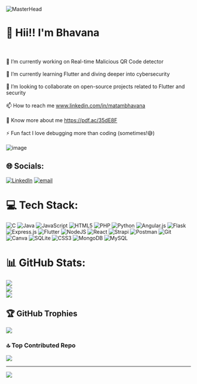 ![MasterHead](https://encrypted-tbn0.gstatic.com/images?q=tbn:ANd9GcRR8SCLGKfX08-fidwtDgT_nW5Xklj9AqxEVg&s)
# 💫 Hii!! I'm Bhavana
<br><br>    🔭 I’m currently working on Real-time Malicious QR Code detector<br><br>    🌱 I’m currently learning Flutter and diving deeper into cybersecurity<br><br>    👯 I’m looking to collaborate on open-source projects related to Flutter and security<br><br>    📫 How to reach me www.linkedin.com/in/matambhavana<br><br>    📄 Know more about me https://pdf.ac/35dE8F<br><br>    ⚡ Fun fact I love debugging more than coding (sometimes!😅)<br>
                                                                                                                                                          <br> ![image](https://media.tenor.com/w3APLkMuTX0AAAAM/computer-work.gif)

## 🌐 Socials:
[![LinkedIn](https://img.shields.io/badge/LinkedIn-%230077B5.svg?logo=linkedin&logoColor=white)](https://linkedin.com/in/matambhavana) [![email](https://img.shields.io/badge/Email-D14836?logo=gmail&logoColor=white)](mailto:bhavanamatam61@gmail.com) 

# 💻 Tech Stack:
![C](https://img.shields.io/badge/c-%2300599C.svg?style=plastic&logo=c&logoColor=white) ![Java](https://img.shields.io/badge/java-%23ED8B00.svg?style=plastic&logo=openjdk&logoColor=white) ![JavaScript](https://img.shields.io/badge/javascript-%23323330.svg?style=plastic&logo=javascript&logoColor=%23F7DF1E) ![HTML5](https://img.shields.io/badge/html5-%23E34F26.svg?style=plastic&logo=html5&logoColor=white) ![PHP](https://img.shields.io/badge/php-%23777BB4.svg?style=plastic&logo=php&logoColor=white) ![Python](https://img.shields.io/badge/python-3670A0?style=plastic&logo=python&logoColor=ffdd54) ![Angular.js](https://img.shields.io/badge/angular.js-%23E23237.svg?style=plastic&logo=angularjs&logoColor=white) ![Flask](https://img.shields.io/badge/flask-%23000.svg?style=plastic&logo=flask&logoColor=white) ![Express.js](https://img.shields.io/badge/express.js-%23404d59.svg?style=plastic&logo=express&logoColor=%2361DAFB) ![Flutter](https://img.shields.io/badge/Flutter-%2302569B.svg?style=plastic&logo=Flutter&logoColor=white) ![NodeJS](https://img.shields.io/badge/node.js-6DA55F?style=plastic&logo=node.js&logoColor=white) ![React](https://img.shields.io/badge/react-%2320232a.svg?style=plastic&logo=react&logoColor=%2361DAFB) ![Strapi](https://img.shields.io/badge/strapi-%232E7EEA.svg?style=plastic&logo=strapi&logoColor=white) ![Postman](https://img.shields.io/badge/Postman-FF6C37?style=plastic&logo=postman&logoColor=white) ![Git](https://img.shields.io/badge/git-%23F05033.svg?style=plastic&logo=git&logoColor=white) ![Canva](https://img.shields.io/badge/Canva-%2300C4CC.svg?style=plastic&logo=Canva&logoColor=white) ![SQLite](https://img.shields.io/badge/sqlite-%2307405e.svg?style=plastic&logo=sqlite&logoColor=white) ![CSS3](https://img.shields.io/badge/css3-%231572B6.svg?style=plastic&logo=css3&logoColor=white) ![MongoDB](https://img.shields.io/badge/MongoDB-%234ea94b.svg?style=plastic&logo=mongodb&logoColor=white) ![MySQL](https://img.shields.io/badge/mysql-4479A1.svg?style=plastic&logo=mysql&logoColor=white)
# 📊 GitHub Stats:
![](https://github-readme-stats.vercel.app/api?username=bhavana182003&theme=dark&hide_border=false&include_all_commits=false&count_private=false)<br/>
![](https://github-readme-streak-stats.herokuapp.com/?user=bhavana182003&theme=dark&hide_border=false)<br/>
![](https://github-readme-stats.vercel.app/api/top-langs/?username=bhavana182003&theme=dark&hide_border=false&include_all_commits=false&count_private=false&layout=compact)

## 🏆 GitHub Trophies
![](https://github-profile-trophy.vercel.app/?username=bhavana182003&theme=radical&no-frame=false&no-bg=true&margin-w=4)

### 🔝 Top Contributed Repo
![](https://github-contributor-stats.vercel.app/api?username=bhavana182003&limit=5&theme=dark&combine_all_yearly_contributions=true)

---
[![](https://visitcount.itsvg.in/api?id=bhavana182003&icon=0&color=0)](https://visitcount.itsvg.in)

<!-- Proudly created with GPRM ( https://gprm.itsvg.in ) -->
